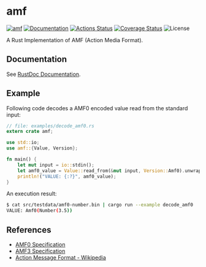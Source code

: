 amf
===

[![amf](https://img.shields.io/crates/v/amf.svg)](https://crates.io/crates/amf)
[![Documentation](https://docs.rs/amf/badge.svg)](https://docs.rs/amf)
[![Actions Status](https://github.com/sile/amf/workflows/CI/badge.svg)](https://github.com/sile/amf/actions)
[![Coverage Status](https://coveralls.io/repos/github/sile/amf/badge.svg?branch=main)](https://coveralls.io/github/sile/amf?branch=main)
![License](https://img.shields.io/crates/l/amf)

A Rust Implementation of AMF (Action Media Format).


Documentation
-------------

See [RustDoc Documentation](https://docs.rs/amf/).

Example
-------

Following code decodes a AMF0 encoded value read from the standard input:

```rust
// file: examples/decode_amf0.rs
extern crate amf;

use std::io;
use amf::{Value, Version};

fn main() {
    let mut input = io::stdin();
    let amf0_value = Value::read_from(&mut input, Version::Amf0).unwrap();
    println!("VALUE: {:?}", amf0_value);
}
```

An execution result:

```bash
$ cat src/testdata/amf0-number.bin | cargo run --example decode_amf0
VALUE: Amf0(Number(3.5))
```

References
----------

- [AMF0 Specification](http://download.macromedia.com/pub/labs/amf/amf0_spec_121207.pdf)
- [AMF3 Specification](https://www.adobe.com/content/dam/acom/en/devnet/pdf/amf-file-format-spec.pdf)
- [Action Message Format - Wikipedia](https://en.wikipedia.org/wiki/Action_Message_Format)
